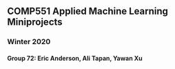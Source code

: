 ## COMP551 Applied Machine Learning Miniprojects
### Winter 2020
#### Group 72: Eric Anderson, Ali Tapan, Yawan Xu
